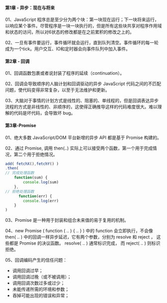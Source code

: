 #### 第1章 - 异步：现在与将来

01、JavaScript 程序总是至少分为两个块：第一块现在运行；下一块将来运行，以响应某个事件。尽管程序是一块一块执行的，但是所有这些块共享对程序作用域和状态的访问，所以对6状态的修改都是在之前累积的修改之上的。

02、一旦有事件要运行，事件循环就会运行，直到队列清空。事件循环的每一轮成为一个tick。用户交互、IO和定时器会向事件队列中加入事件。

#### 第2章 - 回调

01、回调函数包裹或者说封装了程序的延续（continuation）。

02、回调会导致顺序的人脑计划和回调驱动的异步 JavaScript 代码之间的不匹配问题，使代码变得非常复杂，以至于无法维护和更新。

03、大脑对于事情的计划方式是线性的、阻塞的、单线程的，但是回调表达异步流程的方式是非线性的、非顺序的，这使得正确推导这样的代码难度很大。难以理解的代码是坏代码，会导致坏 bug。

#### 第3章-Promise

01、绝大多数 JavaScript/DOM 平台新增的异步 API 都是基于 Promise 构建的。

02、通过 Promise, 调用 then(..) 实际上可以接受两个函数，第一个用于完成情况，第二个用于拒绝情况。

```js
add( fetchX(),fetchY() )
.then(
// 完成处理函数
    function(sum) {
		console.log(sum)
    },
// 拒绝处理函数
      function(err) {
		console.log(err)
    }
)
```

03、Promise 是一种用于封装和组合未来值的易于复用的机制。

04、new Promise ( function ( .. )  { .. } ) 中的 function 会立即执行，不会像 then( .. ) 中的回调一样异步延迟，它有两个参数，分别为 resolve 和 reject ， 这些都是 Promise 的决议函数。 resolve( .. ) 通常标识完成， 而 reject( .. ) 则标识拒绝。 

05、回调编码产生的信任问题：

* 调用回调过早；
* 调用回调过晚（或不被调用）；
* 调用回调次数过多或过少；
* 未能传递所需的环境和参数；
* 吞掉可能出现的错误和异常；